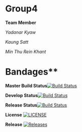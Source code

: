# Group4
**Team Member**

*Yadanar Kyaw*

*Kaung Satt*

*Min Thu Rein Khant*

Bandages**
=

**Master Build Status**[![Build Status](https://travis-ci.org/40478641/Group4.svg?branch=master)](https://travis-ci.org/40478641/Group4)
 
**Develop Status**[![Build Status](https://travis-ci.org/40478641/Group4.svg?branch=develop)](https://travis-ci.org/40478641/Group4)

**Release Status**[![Build Status](https://travis-ci.org/40478641/Group4.svg?branch=release)](https://travis-ci.org/40478641/Group4)

**License** [![LICENSE](https://img.shields.io/github/license/40478641/sem.svg?style=flat-square)](https://github.com/40478641/sem/blob/master/LICENSE)

**Release** [![Releases](https://img.shields.io/github/release/40478641/sem/all.svg?style=flat-square)](https://github.com/40478641/sem/releases)